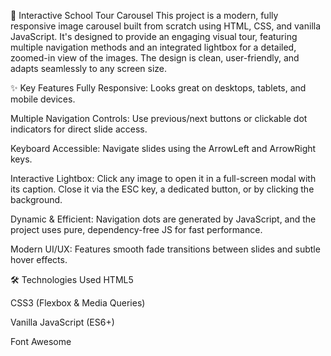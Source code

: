 📸 Interactive School Tour Carousel
This project is a modern, fully responsive image carousel built from scratch using HTML, CSS, and vanilla JavaScript. It's designed to provide an engaging visual tour, featuring multiple navigation methods and an integrated lightbox for a detailed, zoomed-in view of the images. The design is clean, user-friendly, and adapts seamlessly to any screen size.

✨ Key Features
Fully Responsive: Looks great on desktops, tablets, and mobile devices.

Multiple Navigation Controls: Use previous/next buttons or clickable dot indicators for direct slide access.

Keyboard Accessible: Navigate slides using the ArrowLeft and ArrowRight keys.

Interactive Lightbox: Click any image to open it in a full-screen modal with its caption. Close it via the ESC key, a dedicated button, or by clicking the background.

Dynamic & Efficient: Navigation dots are generated by JavaScript, and the project uses pure, dependency-free JS for fast performance.

Modern UI/UX: Features smooth fade transitions between slides and subtle hover effects.

🛠️ Technologies Used
HTML5

CSS3 (Flexbox & Media Queries)

Vanilla JavaScript (ES6+)

Font Awesome
